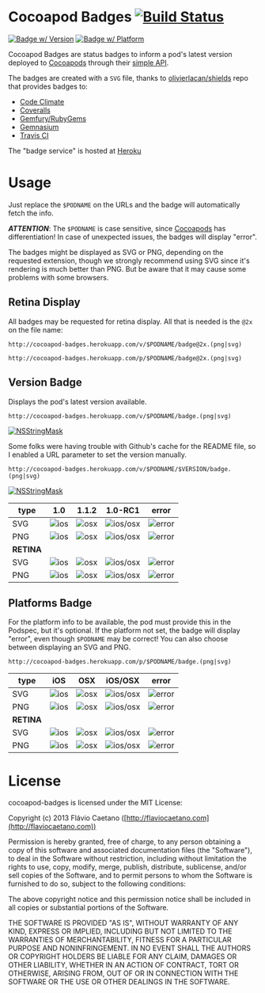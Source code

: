 Cocoapod Badges [![Build Status](https://travis-ci.org/fjcaetano/cocoapod-badges.png)](https://travis-ci.org/fjcaetano/cocoapod-badges)
===============

[![Badge w/ Version](http://cocoapod-badges.herokuapp.com/v/NSStringMask/badge.png)](http://cocoadocs.org/docsets/NSStringMask)
[![Badge w/ Platform](http://cocoapod-badges.herokuapp.com/p/NSStringMask/badge.svg)](http://cocoadocs.org/docsets/NSStringMask)

Cocoapod Badges are status badges to inform a pod's latest version deployed to [Cocoapods] through their [simple API](https://github.com/CocoaPods/cocoapods.org/commit/8ef51c7890c33ad899e8130b9e778c740c5c7f61).

The badges are created with a `SVG` file, thanks to [olivierlacan/shields](https://github.com/olivierlacan/shields) repo that provides badges to:

- [Code Climate](https://codeclimate.com/changelog/510d4fde56b102523a0004bf)
- [Coveralls](https://coveralls.io/r/kaize/nastachku)
- [Gemfury/RubyGems](http://badge.fury.io/)
- [Gemnasium](http://blog.tech-angels.com/post/43141047457/gemnasium-v3-aka-gemnasium)
- [Travis CI](http://about.travis-ci.org/docs/user/status-images/)

The "badge service" is hosted at [Heroku](https://www.heroku.com/)

# Usage

Just replace the `$PODNAME` on the URLs and the badge will automatically fetch the info.

**_ATTENTION_**: The `$PODNAME` is case sensitive, since [Cocoapods] has differentiation! In case of unexpected issues, the badges will display "error".

The badges might be displayed as SVG or PNG, depending on the requested extension, though we strongly recommend using SVG since it's rendering is much better than PNG. But be aware that it may cause some problems with some browsers.

## Retina Display

All badges may be requested for retina display. All that is needed is the `@2x` on the file name:

	http://cocoapod-badges.herokuapp.com/v/$PODNAME/badge@2x.(png|svg)
	
	http://cocoapod-badges.herokuapp.com/p/$PODNAME/badge@2x.(png|svg)

## Version Badge

Displays the pod's latest version available.

	http://cocoapod-badges.herokuapp.com/v/$PODNAME/badge.(png|svg)

[![NSStringMask](http://cocoapod-badges.herokuapp.com/v/NSStringMask/badge.png)](http://cocoadocs.org/docsets/NSStringMask)

Some folks were having trouble with Github's cache for the README file, so I enabled a URL parameter to set the version manually.

	http://cocoapod-badges.herokuapp.com/v/$PODNAME/$VERSION/badge.(png|svg)

[![NSStringMask](http://cocoapod-badges.herokuapp.com/v/NSStringMask/$VERSION/badge.png)](http://cocoadocs.org/docsets/NSStringMask)

| type | 1.0 | 1.1.2 | 1.0-RC1 | error |
|------|-----|-------|---------|-------|
| SVG | ![ios](http://cocoapod-badges.herokuapp.com/v/NSStringMask/1.0/badge.svg) | ![osx](http://cocoapod-badges.herokuapp.com/v/NSStringMask/1.1.2/badge.svg) | ![ios/osx](http://cocoapod-badges.herokuapp.com/v/NSStringMask/1.0-RC1/badge.svg) | ![error](http://cocoapod-badges.herokuapp.com/v/error/badge.svg) |
| PNG | ![ios](http://cocoapod-badges.herokuapp.com/v/NSStringMask/1.0/badge.png) | ![osx](http://cocoapod-badges.herokuapp.com/v/NSStringMask/1.1.2/badge.png) | ![ios/osx](http://cocoapod-badges.herokuapp.com/v/NSStringMask/1.0-RC1/badge.png) | ![error](http://cocoapod-badges.herokuapp.com/v/error/badge.png) |
| **RETINA** |
| SVG | ![ios](http://cocoapod-badges.herokuapp.com/v/NSStringMask/1.0/badge@2x.svg) | ![osx](http://cocoapod-badges.herokuapp.com/v/NSStringMask/1.1.2/badge@2x.svg) | ![ios/osx](http://cocoapod-badges.herokuapp.com/v/NSStringMask/1.0-RC1/badge@2x.svg) | ![error](http://cocoapod-badges.herokuapp.com/v/error/badge@2x.svg) |
| PNG | ![ios](http://cocoapod-badges.herokuapp.com/v/NSStringMask/1.0/badge@2x.png) | ![osx](http://cocoapod-badges.herokuapp.com/v/NSStringMask/1.1.2/badge@2x.png) | ![ios/osx](http://cocoapod-badges.herokuapp.com/v/NSStringMask/1.0-RC1/badge@2x.png) | ![error](http://cocoapod-badges.herokuapp.com/v/error/badge@2x.png) |

## Platforms Badge

For the platform info to be available, the pod must provide this in the Podspec, but it's optional. If the platform not set, the badge will display "error", even though `$PODNAME` may be correct! You can also choose between displaying an SVG and PNG.

	http://cocoapod-badges.herokuapp.com/p/$PODNAME/badge.(png|svg)

| type | iOS | OSX | iOS/OSX | error
|------|-----|-----|---------|-------|
| SVG | ![ios](http://cocoapod-badges.herokuapp.com/p/AKLocationManager/badge.svg) | ![osx](http://cocoapod-badges.herokuapp.com/p/DDQuicklookAdditionalViews/badge.svg) | ![ios/osx](http://cocoapod-badges.herokuapp.com/p/AFNetworking/badge.svg) | ![error](http://cocoapod-badges.herokuapp.com/p/error/badge.svg) |
| PNG | ![ios](http://cocoapod-badges.herokuapp.com/p/AKLocationManager/badge.png) | ![osx](http://cocoapod-badges.herokuapp.com/p/DDQuicklookAdditionalViews/badge.png) | ![ios/osx](http://cocoapod-badges.herokuapp.com/p/AFNetworking/badge.png) | ![error](http://cocoapod-badges.herokuapp.com/p/error/badge.png) |
| **RETINA** |
| SVG | ![ios](http://cocoapod-badges.herokuapp.com/p/AKLocationManager/badge@2x.svg) | ![osx](http://cocoapod-badges.herokuapp.com/p/DDQuicklookAdditionalViews/badge@2x.svg) | ![ios/osx](http://cocoapod-badges.herokuapp.com/p/AFNetworking/badge@2x.svg) | ![error](http://cocoapod-badges.herokuapp.com/p/error/badge@2x.svg) |
| PNG | ![ios](http://cocoapod-badges.herokuapp.com/p/NSStringMask/1.0/badge@2x.png) | ![osx](http://cocoapod-badges.herokuapp.com/p/DDQuicklookAdditionalViews/badge@2x.png) | ![ios/osx](http://cocoapod-badges.herokuapp.com/p/AFNetworking/badge@2x.png) | ![error](http://cocoapod-badges.herokuapp.com/p/error/badge@2x.png) |

# License

cocoapod-badges is licensed under the MIT License:

Copyright (c) 2013 Flávio Caetano ([http://flaviocaetano.com](http://flaviocaetano.com))

Permission is hereby granted, free of charge, to any person obtaining a copy of this software and associated documentation files (the "Software"), to deal in the Software without restriction, including without limitation the rights to use, copy, modify, merge, publish, distribute, sublicense, and/or sell copies of the Software, and to permit persons to whom the Software is furnished to do so, subject to the following conditions:

The above copyright notice and this permission notice shall be included in all copies or substantial portions of the Software.

THE SOFTWARE IS PROVIDED "AS IS", WITHOUT WARRANTY OF ANY KIND, EXPRESS OR IMPLIED, INCLUDING BUT NOT LIMITED TO THE WARRANTIES OF MERCHANTABILITY, FITNESS FOR A PARTICULAR PURPOSE AND NONINFRINGEMENT. IN NO EVENT SHALL THE AUTHORS OR COPYRIGHT HOLDERS BE LIABLE FOR ANY CLAIM, DAMAGES OR OTHER LIABILITY, WHETHER IN AN ACTION OF CONTRACT, TORT OR OTHERWISE, ARISING FROM, OUT OF OR IN CONNECTION WITH THE SOFTWARE OR THE USE OR OTHER DEALINGS IN THE SOFTWARE.

[Cocoapods]: http://cocoapods.org
